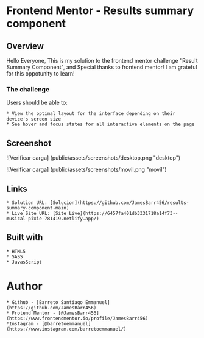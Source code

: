 # Frontend Mentor - Results summary component

## Overview

Hello Everyone, This is my solution to the frontend mentor challenge "Result Summary Component", and Special thanks to frontend mentor! I am grateful for this oppotunity to learn!

### The challenge

Users should be able to:

    * View the optimal layout for the interface depending on their device's screen size
    * See hover and focus states for all interactive elements on the page

## Screenshot

![Verificar carga] (public/assets/screenshots/desktop.png "desktop")

![Verificar carga] (public/assets/screenshots/movil.png "movil")

## Links

    * Solution URL: [Solucion](https://github.com/JamesBarr456/results-summary-component-main)
    * Live Site URL: [Site Live](https://6457fa401db3331718a14f73--musical-pixie-781419.netlify.app/)

## Built with

    * HTML5 
    * SASS
    * JavasScript

# Author 

    * Github - [Barreto Santiago Emmanuel](https://github.com/JamesBarr456)
    * Frotend Mentor - [@JamesBarr456] (https://www.frontendmentor.io/profile/JamesBarr456)
    *Instagram - [@barretoemmanuel] (https://www.instagram.com/barretoemmanuel/)
